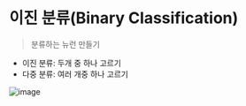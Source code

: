# 이진 분류(Binary Classification)

> 분류하는 뉴런 만들기

- 이진 분류: 두개 중 하나 고르기
- 다중 분류: 여러 개중 하나 고르기

![image](https://user-images.githubusercontent.com/47033052/105458293-9aca5580-5ccb-11eb-94d5-8ffcd9fe0c69.png)


